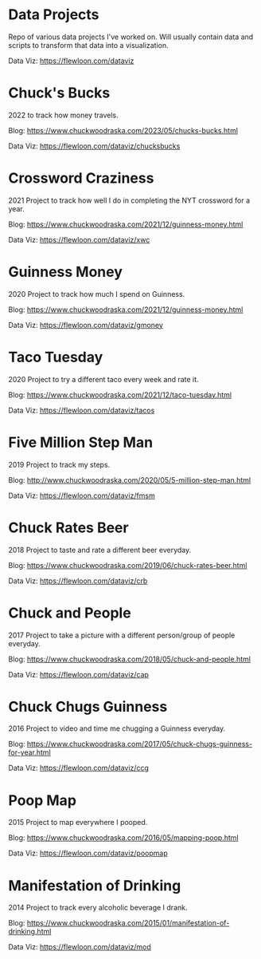 # Data Projects
Repo of various data projects I've worked on. Will usually contain data and scripts to transform that data into a
visualization.

Data Viz: https://flewloon.com/dataviz

# Chuck's Bucks
2022 to track how money travels.

Blog: https://www.chuckwoodraska.com/2023/05/chucks-bucks.html

Data Viz: https://flewloon.com/dataviz/chucksbucks

# Crossword Craziness
2021 Project to track how well I do in completing the NYT crossword for a year.

Blog: https://www.chuckwoodraska.com/2021/12/guinness-money.html

Data Viz: https://flewloon.com/dataviz/xwc

# Guinness Money
2020 Project to track how much I spend on Guinness.

Blog: https://www.chuckwoodraska.com/2021/12/guinness-money.html

Data Viz: https://flewloon.com/dataviz/gmoney

# Taco Tuesday
2020 Project to try a different taco every week and rate it.

Blog: https://www.chuckwoodraska.com/2021/12/taco-tuesday.html

Data Viz: https://flewloon.com/dataviz/tacos

# Five Million Step Man
2019 Project to track my steps.

Blog: http://www.chuckwoodraska.com/2020/05/5-million-step-man.html

Data Viz: https://flewloon.com/dataviz/fmsm

# Chuck Rates Beer
2018 Project to taste and rate a different beer everyday.

Blog: https://www.chuckwoodraska.com/2019/06/chuck-rates-beer.html

Data Viz: https://flewloon.com/dataviz/crb

# Chuck and People
2017 Project to take a picture with a different person/group of people everyday.

Blog: https://www.chuckwoodraska.com/2018/05/chuck-and-people.html

Data Viz: https://flewloon.com/dataviz/cap

# Chuck Chugs Guinness
2016 Project to video and time me chugging a Guinness everyday.

Blog: https://www.chuckwoodraska.com/2017/05/chuck-chugs-guinness-for-year.html

Data Viz: https://flewloon.com/dataviz/ccg

# Poop Map
2015 Project to map everywhere I pooped.

Blog: https://www.chuckwoodraska.com/2016/05/mapping-poop.html

Data Viz: https://flewloon.com/dataviz/poopmap

# Manifestation of Drinking
2014 Project to track every alcoholic beverage I drank.

Blog: https://www.chuckwoodraska.com/2015/01/manifestation-of-drinking.html

Data Viz: https://flewloon.com/dataviz/mod

